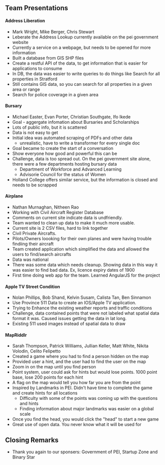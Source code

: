 ## Team Presentations

#### Address Liberation 
* Mark Wright, Mike Berger, Chris Stewart
* Leberate the Address Lookup currently available on the pei government website
* Currently a service on a webpage, but needs to be opened for more information
* Built a database from GIS SHP files
* Create a restful API of the data, to get information that is easier for applications to consume
* In DB, the data was easier to write queries to do things like Search for all properties in Stratford
* Still contains GIS data, so you can search for all properties in a given area or range
* Search for police coverage in a given area


#### Bursary
* Michael Easter, Evan Porter, Christian Southgate, Ifo Ikede
* Goal - aggergate infomation about Bursaries and Scholarships
* Lots of public info, but it is scattered
* Data is not easy to get
* Initial idea was automated scraping of PDFs and other data
    * unrealistic, have to write a transformer for every single doc
* Goal became to create the start of a conversation
* Show everyone how good and powerful this can be
* Challenge, data is too spread out. On the pei government site alone, there were a few departments hosting bursary data
    * Department of Workforce and Advanced Learning
    * Advisorie Council for the status of Women 
* Holland College offers similar service, but the information is closed and needs to be scrapped

#### Airplane
* Nathan Murnaghan, Nitheen Rao
* Working with Civil Aircraft Register Database
* Comments on current site indicate data is undfriendly.
* Team wanted to clean up data to make it much more usable. 
* Current site is 2 CSV files, hard to link together
* Civil Private Aircrafts.
* Pilots/Owners loooking for their own planes and were having trouble findiing their aircraft
* Team created application which simplified the data and allowed the users to find/search aircrafts
* Data was national
* There was some data which needs cleanup. Showing data in this way it was easier to find bad data. Ex, licence expiry dates of 1900
* First time doing web app for the team. Learned AngularJS for the project

#### Apple TV Street Condition
* Nolan Phillips, Bob Shand, Kelvin Susam, Calista Tan, Ben Sinnamon
* Use Province 511 Data to create an IOS/Apple TV application.
* Trying to Enhance the existing weather reports and traffic conditions
* Challenge, data contained points that were not labeled what spatial data format it was. Caused issues getting the data in lat long. 
* Existing 511 used images instead of spatial data to draw 

#### MapRiddlr
* Sarah Thompson, Patrick Williams, Jullian Keller, Matt White, Nikita Volodin, Celito Felipetto
* Created a game where you had to find a person hidden on the map
* Provided user a hint, and the user had to find the user on the map
* Zoom in on the map until you find person
* Point system, user could ask for hints but would lose points. 1000 point base, lose 200 points for each hint
* A flag on the map would tell you how far you are from the point
* Inspired by Landmarks in PEI. Didn't have time to complete the game and create hints for all locations
    *  Difficulty with some of the points was coming up with the questions and hints
    *  Finding information about major landmarks was easier on a global scale
* Once you find the head, you would click the "head" to start a new game
* Great use of open data. You never know what it will be used for

## Closing Remarks
 * Thank you again to our sponsers: Government of PEI, Startup Zone and Binary Star

